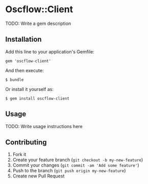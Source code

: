 # Oscflow::Client

TODO: Write a gem description

## Installation

Add this line to your application's Gemfile:

    gem 'oscflow-client'

And then execute:

    $ bundle

Or install it yourself as:

    $ gem install oscflow-client

## Usage

TODO: Write usage instructions here

## Contributing

1. Fork it
2. Create your feature branch (`git checkout -b my-new-feature`)
3. Commit your changes (`git commit -am 'Add some feature'`)
4. Push to the branch (`git push origin my-new-feature`)
5. Create new Pull Request
